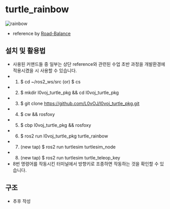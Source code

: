 # turtle_rainbow
![rainbow](https://user-images.githubusercontent.com/60960373/179168646-603caa10-c6d8-4ad3-b284-70429b08b096.PNG)

* reference by [Road-Balance](https://github.com/Road-Balance/gcamp_ros2_basic)

## 설치 및 활용법 
* 사용된 커맨드들 중 일부는 상단 reference와 관련된 수업 초반 과정을 개발환경에 적용시켰을 시 사용할 수 있습니다.
* 1. $ cd ~/ros2_ws/src (or) $ cs
* 2. $ mkdir l0voj_turtle_pkg && cd l0voj_turtle_pkg
* 3. $ git clone https://github.com/L0vOJ/l0voj_turtle_pkg.git
* 4. $ cw && rosfoxy
* 5. $ cbp l0voj_turtle_pkg && rosfoxy
* 6. $ ros2 run l0voj_turtle_pkg turtle_rainbow
* 7. (new tap) $ ros2 run turtlesim turtlesim_node
* 8. (new tap) $ ros2 run turtlesim turtle_teleop_key
* 8번 명령어를 작동시킨 터미널에서 방향키로 조종하면 작동하는 것을 확인할 수 있습니다.

## 구조
* 추후 작성
